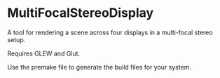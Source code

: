 # MultiFocalStereoDisplay

A tool for rendering a scene across four displays in a multi-focal stereo setup.

Requires GLEW and Glut.

Use the premake file to generate the build files for your system.
